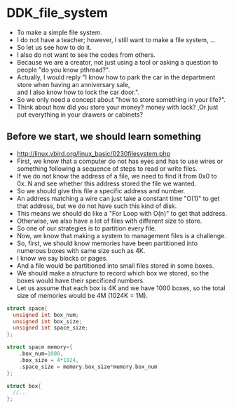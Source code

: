 # DDK_file_system
* To make a simple file system.
* I do not have a teacher; however, I still want to make a file system, ...
* So let us see how to do it.
* I also do not want to see the codes from others.
* Because we are a creator, not just using a tool or asking a question to people "do you know pthread?". 
* Actually, I would reply "I know how to park the car in the department store when having an anniversary sale, <br>
  and I also know how to lock the car door.".
* So we only need a concept about "how to store something in your life?".
* Think about how did you store your money? money with lock? ,Or just put everything in your drawers or cabinets?


## Before we start, we should learn something
* http://linux.vbird.org/linux_basic/0230filesystem.php
* First, we know that a computer do not has eyes and has to use wires or something following a sequence of steps to read or write files.
* If we do not know the address of a file, we need to find it from 0x0 to 0x..N and see whether this address stored the file we wanted.
* So we should give this file a specific address and number.
* An address matching a wire can just take a constant time "O(1)" to get that address, but we do not have such this kind of disk.
* This means we should do like a "For Loop with O(n)" to get that address.
* Otherwise, we also have a lot of files with different size to store.
* So one of our strategies is to partition every file.
* Now, we know that making a system to management files is a challenge.
* So, first, we should know memories have been partitioned into numerous boxes with same size such as 4K.
* I know we say blocks or pages.
* And a file would be partitioned into small files stored in some boxes.
* We should make a structure to record which box we stored, so the boxes would have their specificed numbers.
* Let us assume that each box is 4K and we have 1000 boxes, so the total size of memories would be 4M (1024K = 1M). 
```C
struct space{
  unsigned int box_num;
  unsigned int box_size;
  unsigned int space_size;
};

struct space memory={
	.box_num=1000,
	.box_size = 4*1024,
	.space_size = memory.box_size*memory.box_num
};
```

```C
struct box{
  //...
};
```
